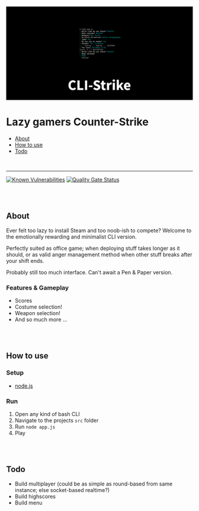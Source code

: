 ![Preview](preview.png)

# Lazy gamers Counter-Strike

- [About](#about)
- [How to use](#how-to-use)
- [Todo](#todo)


<br>

---

[![Known Vulnerabilities](https://snyk.io/test/github/ChristianOellers/CLI-Strike/badge.svg?targetFile=package.json)](https://snyk.io/test/github/ChristianOellers/CLI-Strike?targetFile=package.json)
[![Quality Gate Status](https://sonarcloud.io/api/project_badges/measure?project=ChristianOellers_CLI-Strike&metric=alert_status)](https://sonarcloud.io/dashboard?id=ChristianOellers_CLI-Strike)

<br><br>

## About

Ever felt too lazy to install Steam and too noob-ish to compete?
Welcome to the emotionally rewarding and minimalist CLI version.

Perfectly suited as office game; when deploying stuff takes longer as it should,
or as valid anger management method when other stuff breaks after your shift ends.

Probably still too much interface. Can't await a Pen & Paper version.


### Features & Gameplay

- Scores
- Costume selection!
- Weapon selection!
- And so much more ...


<br><br>

## How to use

### Setup

- [node.js](http://nodejs.org/)


### Run

1. Open any kind of bash CLI
2. Navigate to the projects `src` folder
3. Run `node app.js`
4. Play


<br><br>

## Todo

- Build multiplayer (could be as simple as round-based from same instance; else socket-based realtime?)
- Build highscores
- Build menu
